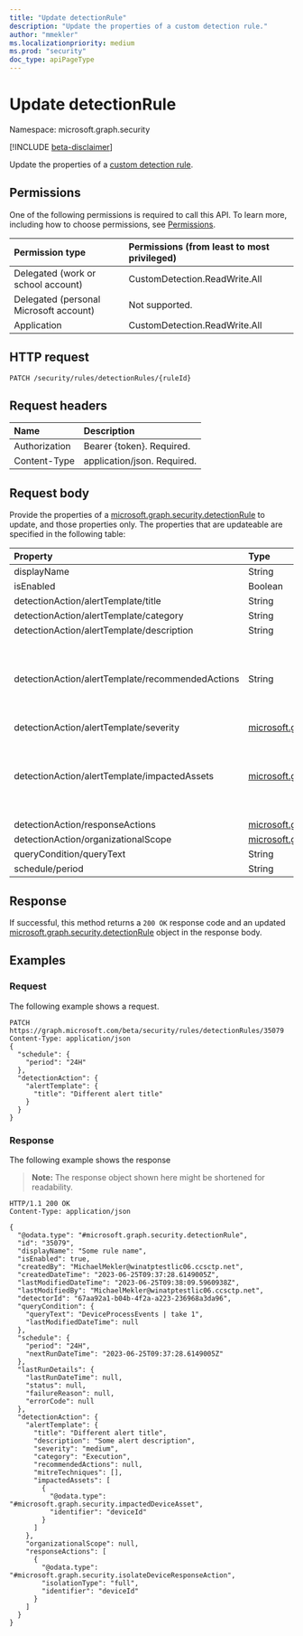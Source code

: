 ```yaml
---
title: "Update detectionRule"
description: "Update the properties of a custom detection rule."
author: "mmekler"
ms.localizationpriority: medium
ms.prod: "security"
doc_type: apiPageType
---
```


# Update detectionRule
Namespace: microsoft.graph.security

[!INCLUDE [beta-disclaimer](../../includes/beta-disclaimer.md)]

Update the properties of a [custom detection rule](../resources/security-detectionrule.md).

## Permissions
One of the following permissions is required to call this API. To learn more, including how to choose permissions, see [Permissions](/graph/permissions-reference).

| Permission type                        | Permissions (from least to most privileged) |
|:---------------------------------------|:--------------------------------------------|
| Delegated (work or school account)     | CustomDetection.ReadWrite.All               |
| Delegated (personal Microsoft account) | Not supported.                              |
| Application                            | CustomDetection.ReadWrite.All               |

## HTTP request

<!-- {
  "blockType": "ignored"
}
-->
``` http
PATCH /security/rules/detectionRules/{ruleId}
```

## Request headers
| Name          | Description                 |
|:--------------|:----------------------------|
| Authorization | Bearer {token}. Required.   |
| Content-Type  | application/json. Required. |

## Request body

Provide the properties of a [microsoft.graph.security.detectionRule](../resources/security-detectionrule.md) to update, and those properties only.
The properties that are updateable are specified in the following table:

| Property                                         | Type                                                                                         | Description                                                      |
|:-------------------------------------------------|:---------------------------------------------------------------------------------------------|:-----------------------------------------------------------------|
| displayName                                      | String                                                                                       | Optional.                                                        |
| isEnabled                                        | Boolean                                                                                      | Optional.                                                        |
| detectionAction/alertTemplate/title              | String                                                                                       | Optional.                                                        |
| detectionAction/alertTemplate/category           | String                                                                                       | Optional.                                                        |
| detectionAction/alertTemplate/description        | String                                                                                       | Optional.                                                        |
| detectionAction/alertTemplate/recommendedActions | String                                                                                       | Optional. Provide 'null' to delete the existing response actions |
| detectionAction/alertTemplate/severity           | [microsoft.graph.alertSeverity](../resources/enums.md#alertseverity-values)                  | Optional.                                                        |
| detectionAction/alertTemplate/impactedAssets     | [microsoft.graph.security.impactedAsset](../resources/security-impactedasset.md)             | Optional. Provide 'null' to delete the existing impacted assets. |
| detectionAction/responseActions                  | [microsoft.graph.security.responseAction](../resources/security-responseaction.md)           | Optional.                                                        |
| detectionAction/organizationalScope              | [microsoft.graph.security.organizationalScope](../resources/security-organizationalscope.md) | Optional.                                                        |
| queryCondition/queryText                         | String                                                                                       | Optional.                                                        |
| schedule/period                                  | String                                                                                       | Optional.                                                        |

## Response

If successful, this method returns a `200 OK` response code and an updated [microsoft.graph.security.detectionRule](../resources/security-detectionrule.md) object in the response body.

## Examples

### Request
The following example shows a request.
<!-- {
  "blockType": "ignored"
}
-->
``` http
PATCH https://graph.microsoft.com/beta/security/rules/detectionRules/35079
Content-Type: application/json
{
  "schedule": {
    "period": "24H"
  },
  "detectionAction": {
    "alertTemplate": {
      "title": "Different alert title"
    }
  }
}
```


### Response
The following example shows the response
>**Note:** The response object shown here might be shortened for readability.
<!-- {
  "blockType": "response",
  "truncated": true
}
-->
``` http
HTTP/1.1 200 OK
Content-Type: application/json

{
  "@odata.type": "#microsoft.graph.security.detectionRule",
  "id": "35079",
  "displayName": "Some rule name",
  "isEnabled": true,
  "createdBy": "MichaelMekler@winatptestlic06.ccsctp.net",
  "createdDateTime": "2023-06-25T09:37:28.6149005Z",
  "lastModifiedDateTime": "2023-06-25T09:38:09.5960938Z",
  "lastModifiedBy": "MichaelMekler@winatptestlic06.ccsctp.net",
  "detectorId": "67aa92a1-b04b-4f2a-a223-236968a3da96",
  "queryCondition": {
    "queryText": "DeviceProcessEvents | take 1",
    "lastModifiedDateTime": null
  },
  "schedule": {
    "period": "24H",
    "nextRunDateTime": "2023-06-25T09:37:28.6149005Z"
  },
  "lastRunDetails": {
    "lastRunDateTime": null,
    "status": null,
    "failureReason": null,
    "errorCode": null
  },
  "detectionAction": {
    "alertTemplate": {
      "title": "Different alert title",
      "description": "Some alert description",
      "severity": "medium",
      "category": "Execution",
      "recommendedActions": null,
      "mitreTechniques": [],
      "impactedAssets": [
        {
          "@odata.type": "#microsoft.graph.security.impactedDeviceAsset",
          "identifier": "deviceId"
        }
      ]
    },
    "organizationalScope": null,
    "responseActions": [
      {
        "@odata.type": "#microsoft.graph.security.isolateDeviceResponseAction",
        "isolationType": "full",
        "identifier": "deviceId"
      }
    ]
  }
}
```

